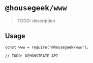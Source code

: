 # `@housegeek/www`

> TODO: description

## Usage

```
const www = require('@housegeek/www');

// TODO: DEMONSTRATE API
```
